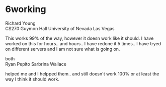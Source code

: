 # 6working


Richard Young<br/>
CS270 
Guymon Hall
University of Nevada Las Vegas


This works 99% of the way, however it doesn work like it should. I have worked on this for hours.. and hours.. I have redone it 5 times.. I have tryed on different servers and I am not sure what is going on. 

both  
Ryan Pepito
Sarbrina Wallace

helped me and I helpped them.. and still doesn't work 100% or at least the way I think it should work.
